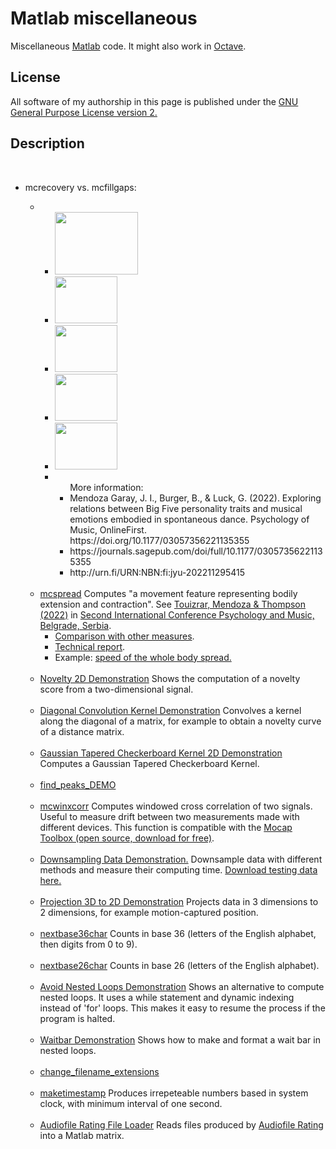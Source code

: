 # Matlab miscellaneous

Miscellaneous <a href="http://mathworks.com">Matlab</a> code.
It might also work in <a href="https://www.gnu.org/software/octave/">Octave</a>.

## License
All software of my authorship in this page is published under the <a href="https://www.gnu.org/licenses/old-licenses/gpl-2.0.en.html">GNU General Purpose License version 2.</a>

## Description 

<ul>

<br> 
<li>

mcrecovery vs. mcfillgaps:
<ul>

<li>
<ul>

<li>
<img src="https://gitlab.jyu.fi/juigmend/matlab-miscellaneous/-/raw/main/mcrecovery_vs_mcfillgaps/Full_P07_s4_allgaps.gif" width="133" height="100"/>
</li>
<li>
<img src="https://gitlab.jyu.fi/juigmend/matlab-miscellaneous/-/raw/main/mcrecovery_vs_mcfillgaps/Full_P07_s4_gapsfilled.gif" width="100" height="75"/>
</li>
<li>
<img src="https://gitlab.jyu.fi/juigmend/matlab-miscellaneous/-/raw/main/mcrecovery_vs_mcfillgaps/gaps_P07_s4.gif" width="100" height="75"/>
</li>
<li>
<img src="https://gitlab.jyu.fi/juigmend/matlab-miscellaneous/-/raw/main/mcrecovery_vs_mcfillgaps/mcfillgaps_P07_s4.gif" width="100" height="75"/>
</li>
<li>
<img src="https://gitlab.jyu.fi/juigmend/matlab-miscellaneous/-/raw/main/mcrecovery_vs_mcfillgaps/mcrecovery_P07_s4.gif" width="100" height="75"/>
</li>
</li>

<li>
<ul>
More information:
<li>
Mendoza Garay, J. I., Burger, B., & Luck, G. (2022). Exploring relations between Big Five personality traits and musical emotions embodied in spontaneous dance. Psychology of Music, OnlineFirst. https://doi.org/10.1177/03057356221135355
</li>
<li>
https://journals.sagepub.com/doi/full/10.1177/03057356221135355
</li>
<li>
http://urn.fi/URN:NBN:fi:jyu-202211295415
</li>
</ul>
</li>

</ul>
</li>

<br>
<li>
<a href="https://gitlab.jyu.fi/juigmend/matlab-miscellaneous/-/blob/main/mcspread.m">mcspread</a> 
 Computes "a movement feature representing bodily extension and contraction". See <a href="https://psychologyandmusicconference.files.wordpress.com/2022/10/ab_pam-ie-belgrade-2022.pdf?force_download=true">Touizrar, Mendoza & Thompson (2022)</a> in <a href="https://psychologyandmusicconference.wordpress.com/proceedings/">Second International Conference Psychology and Music, Belgrade, Serbia</a>. 

<ul> 
<li><a href="https://gitlab.jyu.fi/juigmend/matlab-miscellaneous/-/blob/main/contraction_expansion_comparison.m">Comparison with other measures</a>. </li>
 
<li><a href="https://gitlab.jyu.fi/juigmend/matlab-miscellaneous/-/blob/main/postural_contraction_expansion.pdf">Technical report</a>. </li>
 
<li>Example: <a href="https://gitlab.jyu.fi/juigmend/matlab-miscellaneous/-/blob/main/whole_body_velocity.m"> speed of the whole body spread.</a> </li>
</ul>
</li>

<br>
<li><a href="https://gitlab.jyu.fi/juigmend/matlab-miscellaneous/-/blob/main/novelty_2D_DEMO.m">Novelty 2D Demonstration</a> 
Shows the computation of a novelty score from a two-dimensional signal. </li>

<br>
<li><a href="https://gitlab.jyu.fi/juigmend/matlab-miscellaneous/-/blob/main/diagonal_convolution_kernel_demo.m">Diagonal Convolution Kernel Demonstration</a> 
Convolves a kernel along the diagonal of a matrix, for example to obtain a novelty curve of a distance matrix. </li>

<br>
<li><a href="https://gitlab.jyu.fi/juigmend/matlab-miscellaneous/-/blob/main/gaussian_tapered_checkerboard_kernel_2D_demo.m">Gaussian Tapered Checkerboard Kernel 2D Demonstration</a> 
Computes a Gaussian Tapered Checkerboard Kernel. </li>

<br>
<li><a href="https://gitlab.jyu.fi/juigmend/matlab-miscellaneous/-/blob/main/find_peaks_DEMO.m">find_peaks_DEMO</a> </li>

<br>
<li><a href="https://gitlab.jyu.fi/juigmend/matlab-miscellaneous/-/blob/main/mcwinxcorr.m">mcwinxcorr</a> 
Computes windowed cross correlation of two signals. Useful to measure drift between two measurements made with different devices. 
This function is compatible with the <a href="https://www.jyu.fi/hytk/fi/laitokset/mutku/en/research/materials/mocaptoolbox">Mocap Toolbox (open source, download for free)</a>.</li>

<br>
<li><a href="https://gitlab.jyu.fi/juigmend/matlab-miscellaneous/-/blob/main/downsampling_data_demo.m">Downsampling Data Demonstration.</a> 
Downsample data with different methods and measure their computing time. 
<a href="https://gitlab.jyu.fi/juigmend/matlab-miscellaneous/-/blob/main/accel_test_100Hz.txt">Download testing data here. </a></li>

<br>
<li><a href="https://gitlab.jyu.fi/juigmend/matlab-miscellaneous/-/blob/main/projection_3D_to_2D_demo.m">Projection 3D to 2D Demonstration</a> 
Projects data in 3 dimensions to 2 dimensions, for example motion-captured position. </li>

<br>
<li><a href="https://gitlab.jyu.fi/juigmend/matlab-miscellaneous/-/blob/main/nextbase36char.m">nextbase36char</a> 
Counts in base 36 (letters of the English alphabet, then digits from 0 to 9). </li>

<br>
<li><a href="https://gitlab.jyu.fi/juigmend/matlab-miscellaneous/-/blob/main/nextbase26char.m">nextbase26char</a> 
Counts in base 26 (letters of the English alphabet).  </li>

<br>
<li><a href="https://gitlab.jyu.fi/juigmend/matlab-miscellaneous/-/blob/main/avoid_nested_loops_DEMO.m">Avoid Nested Loops Demonstration</a> 
Shows an alternative to compute nested loops. It uses a while statement and dynamic indexing instead of 'for' loops. 
This makes it easy to resume the process if the program is halted.  </li>

<br>
<li><a href="https://gitlab.jyu.fi/juigmend/matlab-miscellaneous/-/blob/main/waitbar_DEMO.m">Waitbar Demonstration</a> 
Shows how to make and format a wait bar in nested loops. </li>

<br>
<li><a href="https://gitlab.jyu.fi/juigmend/matlab-miscellaneous/-/blob/main/change_filename_extensions.m">change_filename_extensions</a> </li>

<br>
<li><a href="https://gitlab.jyu.fi/juigmend/matlab-miscellaneous/-/blob/main/maketimestamp.m">maketimestamp</a> 
Produces irrepeteable numbers based in system clock, with minimum interval of one second.</li>

<br>
<li><a href="https://gitlab.jyu.fi/juigmend/matlab-miscellaneous/-/blob/main/AR_file_loader_v0.1.m">Audiofile Rating File Loader</a> 
Reads files produced by <a href="https://gitlab.jyu.fi/juigmend/matlab-miscellaneous/-/blob/main/Audiofile_Rating_v0.1.2.pd">Audiofile Rating</a> into a Matlab matrix.</li>

</ul>

